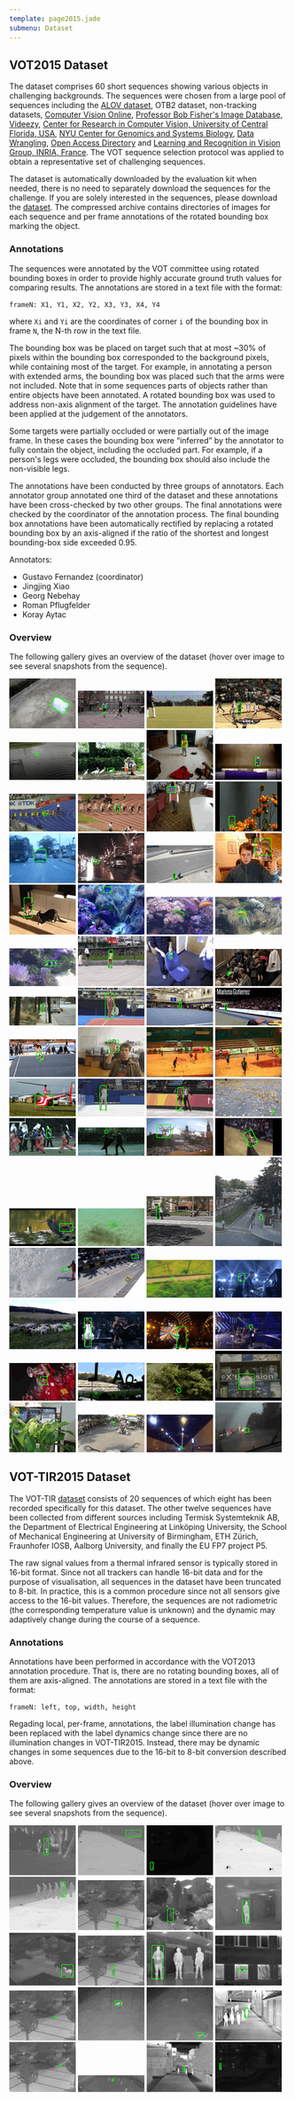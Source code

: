 ```yaml
---
template: page2015.jade
submenu: Dataset
---
```


## VOT2015 Dataset

The dataset comprises 60 short sequences showing various objects in challenging backgrounds. 
The sequences were chosen from a large pool of sequences including the [ALOV dataset](www.alov300.org/), OTB2 dataset, non-tracking datasets, [Computer Vision Online](http://www.computervisiononline.com/datasets), [Professor Bob Fisher's Image Database](http://homepages.inf.ed.ac.uk/rbf/CVonline/Imagedbase.htm), [Videezy](http://www.videezy.com/), [Center for Research in Computer Vision, University of Central Florida, USA](http://crcv.ucf.edu/data/), [NYU Center for Genomics and Systems Biology](http://celltracking.bio.nyu.edu/), [Data Wrangling](http://www.datawrangling.com/some-datasets-available-on-the-web/), [Open Access Directory](http://oad.simmons.edu/oadwiki/Data_repositories) and [Learning and Recognition in Vision Group, INRIA, France](http://lear.inrialpes.fr/data). The VOT sequence selection protocol was applied to obtain a representative set of challenging sequences.

The dataset is automatically downloaded by the evaluation kit when needed, there is no need to separately download the sequences for the challenge. If you are solely interested in the sequences, please download the [dataset](http://box.vicos.si/vot/vot2015.zip). The compressed archive contains directories of images for each sequence and per frame annotations of the rotated bounding box marking the object. 

### Annotations

The sequences were annotated by the VOT committee using rotated bounding boxes in order to provide highly accurate ground truth values for comparing results. The annotations are stored in a text file with the format:

	frameN: X1, Y1, X2, Y2, X3, Y3, X4, Y4
	
where `Xi` and `Yi` are the coordinates of corner `i` of the bounding box in frame `N`, the N-th row in the text file.

The bounding box was be placed on target such that at most ~30% of pixels within the bounding box corresponded to the background pixels, while containing most of the target. For example, in annotating a person with extended arms, the bounding box was placed such that the arms were not included. Note that in some sequences parts of objects rather than entire objects have been annotated. A rotated bounding box was used to address non-axis alignment of the target. The annotation guidelines have been applied at the judgement of the annotators.

Some targets were partially occluded or were partially out of the image frame. In these cases the bounding box were “inferred” by the annotator to fully contain the object, including the occluded part. For example, if a person's legs were occluded, the bounding box should also include the non-visible legs.

The annotations have been conducted by three groups of annotators. Each annotator group annotated one third of the dataset and these annotations have been cross-checked by two other groups. The final annotations were checked by the coordinator of the annotation process. The final bounding box annotations have been automatically rectified by replacing a rotated bounding box by an axis-aligned if the ratio of the shortest and longest bounding-box side exceeded 0.95.

Annotators:

 * Gustavo Fernandez (coordinator)
 * Jingjing Xiao
 * Georg Nebehay
 * Roman Pflugfelder
 * Koray Aytac

### Overview

The following gallery gives an overview of the dataset (hover over image to see several snapshots from the sequence).

<div class="gallery">
<img class="image sequence preview" title="bag" alt="bag" src="img/thumbnails/bag_static.gif" />
<img class="image sequence preview" title="ball1" alt="ball1" src="img/thumbnails/ball1_static.gif" />
<img class="image sequence preview" title="ball2" alt="ball2" src="img/thumbnails/ball2_static.gif" />
<img class="image sequence preview" title="basketball" alt="basketball" src="img/thumbnails/basketball_static.gif" />
<img class="image sequence preview" title="birds1" alt="birds1" src="img/thumbnails/birds1_static.gif" />
<img class="image sequence preview" title="birds2" alt="birds2" src="img/thumbnails/birds2_static.gif" />
<img class="image sequence preview" title="blanket" alt="blanket" src="img/thumbnails/blanket_static.gif" />
<img class="image sequence preview" title="bmx" alt="bmx" src="img/thumbnails/bmx_static.gif" />
<img class="image sequence preview" title="bolt1" alt="bolt1" src="img/thumbnails/bolt1_static.gif" />
<img class="image sequence preview" title="bolt2" alt="bolt2" src="img/thumbnails/bolt2_static.gif" />
<img class="image sequence preview" title="book" alt="book" src="img/thumbnails/book_static.gif" />
<img class="image sequence preview" title="butterfly" alt="butterfly" src="img/thumbnails/butterfly_static.gif" />
<img class="image sequence preview" title="car1" alt="car1" src="img/thumbnails/car1_static.gif" />
<img class="image sequence preview" title="car2" alt="car2" src="img/thumbnails/car2_static.gif" />
<img class="image sequence preview" title="crossing" alt="crossing" src="img/thumbnails/crossing_static.gif" />
<img class="image sequence preview" title="dinosaur" alt="dinosaur" src="img/thumbnails/dinosaur_static.gif" />
<img class="image sequence preview" title="fernando" alt="fernando" src="img/thumbnails/fernando_static.gif" />
<img class="image sequence preview" title="fish1" alt="fish1" src="img/thumbnails/fish1_static.gif" />
<img class="image sequence preview" title="fish2" alt="fish2" src="img/thumbnails/fish2_static.gif" />
<img class="image sequence preview" title="fish3" alt="fish3" src="img/thumbnails/fish3_static.gif" />
<img class="image sequence preview" title="fish4" alt="fish4" src="img/thumbnails/fish4_static.gif" />
<img class="image sequence preview" title="girl" alt="girl" src="img/thumbnails/girl_static.gif" />
<img class="image sequence preview" title="glove" alt="glove" src="img/thumbnails/glove_static.gif" />
<img class="image sequence preview" title="godfather" alt="godfather" src="img/thumbnails/godfather_static.gif" />
<img class="image sequence preview" title="graduate" alt="graduate" src="img/thumbnails/graduate_static.gif" />
<img class="image sequence preview" title="gymnastics1" alt="gymnastics1" src="img/thumbnails/gymnastics1_static.gif" />
<img class="image sequence preview" title="gymnastics2" alt="gymnastics2" src="img/thumbnails/gymnastics2_static.gif" />
<img class="image sequence preview" title="gymnastics3" alt="gymnastics3" src="img/thumbnails/gymnastics3_static.gif" />
<img class="image sequence preview" title="gymnastics4" alt="gymnastics4" src="img/thumbnails/gymnastics4_static.gif" />
<img class="image sequence preview" title="hand" alt="hand" src="img/thumbnails/hand_static.gif" />
<img class="image sequence preview" title="handball1" alt="handball1" src="img/thumbnails/handball1_static.gif" />
<img class="image sequence preview" title="handball2" alt="handball2" src="img/thumbnails/handball2_static.gif" />
<img class="image sequence preview" title="helicopter" alt="helicopter" src="img/thumbnails/helicopter_static.gif" />
<img class="image sequence preview" title="iceskater1" alt="iceskater1" src="img/thumbnails/iceskater1_static.gif" />
<img class="image sequence preview" title="iceskater2" alt="iceskater2" src="img/thumbnails/iceskater2_static.gif" />
<img class="image sequence preview" title="leaves" alt="leaves" src="img/thumbnails/leaves_static.gif" />
<img class="image sequence preview" title="marching" alt="marching" src="img/thumbnails/marching_static.gif" />
<img class="image sequence preview" title="matrix" alt="matrix" src="img/thumbnails/matrix_static.gif" />
<img class="image sequence preview" title="motocross1" alt="motocross1" src="img/thumbnails/motocross1_static.gif" />
<img class="image sequence preview" title="motocross2" alt="motocross2" src="img/thumbnails/motocross2_static.gif" />
<img class="image sequence preview" title="nature" alt="nature" src="img/thumbnails/nature_static.gif" />
<img class="image sequence preview" title="octopus" alt="octopus" src="img/thumbnails/octopus_static.gif" />
<img class="image sequence preview" title="pedestrian1" alt="pedestrian1" src="img/thumbnails/pedestrian1_static.gif" />
<img class="image sequence preview" title="pedestrian2" alt="pedestrian2" src="img/thumbnails/pedestrian2_static.gif" />
<img class="image sequence preview" title="rabbit" alt="rabbit" src="img/thumbnails/rabbit_static.gif" />
<img class="image sequence preview" title="racing" alt="racing" src="img/thumbnails/racing_static.gif" />
<img class="image sequence preview" title="road" alt="road" src="img/thumbnails/road_static.gif" />
<img class="image sequence preview" title="shaking" alt="shaking" src="img/thumbnails/shaking_static.gif" />
<img class="image sequence preview" title="sheep" alt="sheep" src="img/thumbnails/sheep_static.gif" />
<img class="image sequence preview" title="singer1" alt="singer1" src="img/thumbnails/singer1_static.gif" />
<img class="image sequence preview" title="singer2" alt="singer2" src="img/thumbnails/singer2_static.gif" />
<img class="image sequence preview" title="singer3" alt="singer3" src="img/thumbnails/singer3_static.gif" />
<img class="image sequence preview" title="soccer1" alt="soccer1" src="img/thumbnails/soccer1_static.gif" />
<img class="image sequence preview" title="soccer2" alt="soccer2" src="img/thumbnails/soccer2_static.gif" />
<img class="image sequence preview" title="soldier" alt="soldier" src="img/thumbnails/soldier_static.gif" />
<img class="image sequence preview" title="sphere" alt="sphere" src="img/thumbnails/sphere_static.gif" />
<img class="image sequence preview" title="tiger" alt="tiger" src="img/thumbnails/tiger_static.gif" />
<img class="image sequence preview" title="traffic" alt="traffic" src="img/thumbnails/traffic_static.gif" />
<img class="image sequence preview" title="tunnel" alt="tunnel" src="img/thumbnails/tunnel_static.gif" />
<img class="image sequence preview" title="wiper" alt="wiper" src="img/thumbnails/wiper_static.gif" />
</div>

## VOT-TIR2015 Dataset

The VOT-TIR [dataset](http://www.cvl.isy.liu.se/research/datasets/ltir/version1.0/ltir_v1_0_8bit.zip) consists of 20 sequences of which eight has been recorded specifically for this dataset. The other twelve sequences have been collected from different sources including Termisk Systemteknik AB, the Department of Electrical Engineering at Link&ouml;ping University, the School of Mechanical Engineering at University of Birmingham, ETH Z&uuml;rich, Fraunhofer IOSB, Aalborg University, and finally the EU FP7 project P5.

The raw signal values from a thermal infrared sensor is typically stored in 16-bit format. Since not all trackers can handle 16-bit data and for the purpose of visualisation, all sequences in the dataset have been truncated to 8-bit. In practice, this is a common procedure since not all sensors give access to the 16-bit values. Therefore, the sequences are not radiometric (the corresponding temperature value is unknown) and the dynamic may adaptively change during the course of a sequence.

### Annotations

Annotations have been performed in accordance with the VOT2013 annotation procedure. That is, there are no rotating bounding boxes, all of them are axis-aligned. The annotations are stored in a text file with the format:

	frameN: left, top, width, height

Regading local, per-frame, annotations, the label illumination change has been replaced with the label dynamics change since there are no illumination changes in VOT-TIR2015. Instead, there may be dynamic changes in some sequences due to the 16-bit to 8-bit conversion described above.

### Overview

The following gallery gives an overview of the dataset (hover over image to see several snapshots from the sequence).

<div class="gallery">
<img class="image sequence preview" title="birds" alt="birds" src="img/thumbnails/tir_birds_static.gif" />
<img class="image sequence preview" title="car" alt="car" src="img/thumbnails/tir_car_static.gif" />
<img class="image sequence preview" title="crossing" alt="crossing" src="img/thumbnails/tir_crossing_static.gif" />
<img class="image sequence preview" title="crouching" alt="crouching" src="img/thumbnails/tir_crouching_static.gif" />
<img class="image sequence preview" title="crowd" alt="crowd" src="img/thumbnails/tir_crowd_static.gif" />
<img class="image sequence preview" title="depthwise_crossing" alt="depthwise_crossing" src="img/thumbnails/tir_depthwise_crossing_static.gif" />
<img class="image sequence preview" title="garden" alt="garden" src="img/thumbnails/tir_garden_static.gif" />
<img class="image sequence preview" title="hiding" alt="hiding" src="img/thumbnails/tir_hiding_static.gif" />
<img class="image sequence preview" title="horse" alt="horse" src="img/thumbnails/tir_horse_static.gif" />
<img class="image sequence preview" title="jacket" alt="jacket" src="img/thumbnails/tir_jacket_static.gif" />
<img class="image sequence preview" title="mixed_distractors" alt="mixed_distractors" src="img/thumbnails/tir_mixed_distractors_static.gif" />
<img class="image sequence preview" title="quadrocopter" alt="quadrocopter" src="img/thumbnails/tir_quadrocopter_static.gif" />
<img class="image sequence preview" title="quadrocopter2" alt="quadrocopter2" src="img/thumbnails/tir_quadrocopter2_static.gif" />
<img class="image sequence preview" title="rhino_behind_tree" alt="rhino_behind_tree" src="img/thumbnails/tir_rhino_behind_tree_static.gif" />
<img class="image sequence preview" title="running_rhino" alt="running_rhino" src="img/thumbnails/tir_running_rhino_static.gif" />
<img class="image sequence preview" title="saturated" alt="saturated" src="img/thumbnails/tir_saturated_static.gif" />
<img class="image sequence preview" title="selma" alt="selma" src="img/thumbnails/tir_selma_static.gif" />
<img class="image sequence preview" title="soccer" alt="soccer" src="img/thumbnails/tir_soccer_static.gif" />
<img class="image sequence preview" title="street" alt="street" src="img/thumbnails/tir_street_static.gif" />
<img class="image sequence preview" title="trees" alt="trees" src="img/thumbnails/tir_trees_static.gif" />
</div>

